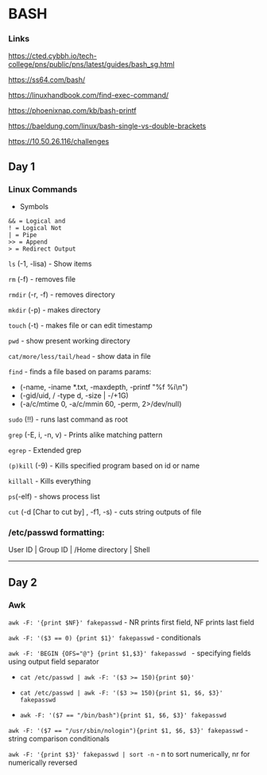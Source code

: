 # BASH

### Links

https://cted.cybbh.io/tech-college/pns/public/pns/latest/guides/bash_sg.html

https://ss64.com/bash/

https://linuxhandbook.com/find-exec-command/

https://phoenixnap.com/kb/bash-printf

https://baeldung.com/linux/bash-single-vs-double-brackets

https://10.50.26.116/challenges

## Day 1

### Linux Commands

-  Symbols
```
&& = Logical and
! = Logical Not
| = Pipe
>> = Append
> = Redirect Output
```

```ls```    (-1, -lisa)    -    Show items

```rm```   (-f)   -    removes file

```rmdir``` (-r, -f)  -    removes directory

```mkdir``` (-p)   -    makes directory

```touch``` (-t)   -    makes file or can edit timestamp

```pwd```        -      show present working directory

```cat/more/less/tail/head```    -    show data in file

```find```    -    finds a file based on params
params:  
- (-name, -iname \*.txt, -maxdepth, -printf "%f %i\n")
- (-gid/uid, / -type d, -size | -/+1G)
- (-a/c/mtime 0, -a/c/mmin 60, -perm, 2>/dev/null)

```sudo``` (!!)    -    runs last command as root

```grep``` (-E, i, -n, v)   -    Prints alike matching pattern

```egrep```    -    Extended grep

```(p)kill``` (-9)    -    Kills specified program based on id or name

```killall```    -     Kills everything

```ps```(-elf)   -    shows process list

```cut``` (-d [Char to cut by] , -f1, -s)    -    cuts string outputs of file

### /etc/passwd formatting:

User ID  |  Group ID  |  /Home directory  |  Shell


<hr>

## Day 2

### Awk

```awk -F: '{print $NF}' fakepasswd```    -    NR prints first field, NF prints last field

```awk -F: '($3 == 0) {print $1}' fakepasswd```    -    conditionals

```awk -F: 'BEGIN {OFS="@"} {print $1,$3}' fakepasswd ```    -    specifying fields using output field separator

-  ```cat /etc/passwd | awk -F: '($3 >= 150){print $0}' ``` 

-  ```cat /etc/passwd | awk -F: '($3 >= 150){print $1, $6, $3}' fakepasswd``` 

-  ```awk -F: '($7 == "/bin/bash"){print $1, $6, $3}' fakepasswd```

```awk -F: '($7 == "/usr/sbin/nologin"){print $1, $6, $3}' fakepasswd```    -    string comparison conditionals

```awk -F: '{print $3}' fakepasswd | sort -n```    -    n to sort numerically, nr for numerically reversed

